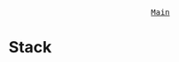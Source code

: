 <p align="right">
<kbd>
<a href="https://github.com/Sid-WC121/DSA" >Main</a><br>
</kbd>
<h1 align="center">Stack</h1>
<br>
